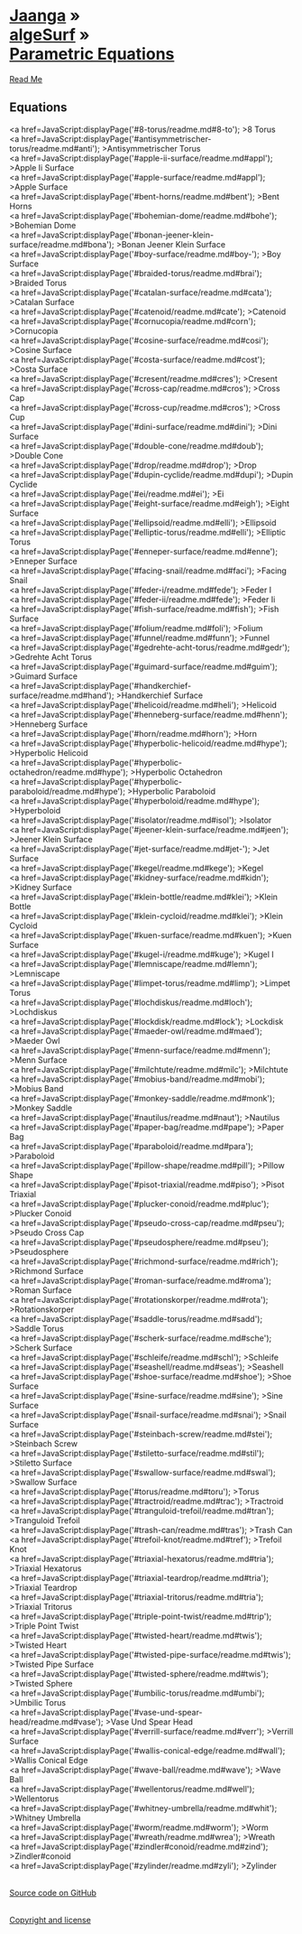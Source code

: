 [Jaanga](../../index.html ) &raquo;<br>[algeSurf]( ../index.html ) &raquo;<br>[Parametric Equations]( ./index.html )
===

<p id=rm >
	<a href=JavaScript:displayPage('#readme.md#rm'); >Read Me</a>
</p>
 
## Equations
<a href=JavaScript:displayPage('#8-torus/readme.md#8-to'); >8 Torus</a>  
<a href=JavaScript:displayPage('#antisymmetrischer-torus/readme.md#anti'); >Antisymmetrischer Torus</a>  
<a href=JavaScript:displayPage('#apple-ii-surface/readme.md#appl'); >Apple Ii Surface</a>  
<a href=JavaScript:displayPage('#apple-surface/readme.md#appl'); >Apple Surface</a>  
<a href=JavaScript:displayPage('#bent-horns/readme.md#bent'); >Bent Horns</a>  
<a href=JavaScript:displayPage('#bohemian-dome/readme.md#bohe'); >Bohemian Dome</a>  
<a href=JavaScript:displayPage('#bonan-jeener-klein-surface/readme.md#bona'); >Bonan Jeener Klein Surface</a>  
<a href=JavaScript:displayPage('#boy-surface/readme.md#boy-'); >Boy Surface</a>  
<a href=JavaScript:displayPage('#braided-torus/readme.md#brai'); >Braided Torus</a>  
<a href=JavaScript:displayPage('#catalan-surface/readme.md#cata'); >Catalan Surface</a>  
<a href=JavaScript:displayPage('#catenoid/readme.md#cate'); >Catenoid</a>  
<a href=JavaScript:displayPage('#cornucopia/readme.md#corn'); >Cornucopia</a>  
<a href=JavaScript:displayPage('#cosine-surface/readme.md#cosi'); >Cosine Surface</a>  
<a href=JavaScript:displayPage('#costa-surface/readme.md#cost'); >Costa Surface</a>  
<a href=JavaScript:displayPage('#cresent/readme.md#cres'); >Cresent</a>  
<a href=JavaScript:displayPage('#cross-cap/readme.md#cros'); >Cross Cap</a>  
<a href=JavaScript:displayPage('#cross-cup/readme.md#cros'); >Cross Cup</a>  
<a href=JavaScript:displayPage('#dini-surface/readme.md#dini'); >Dini Surface</a>  
<a href=JavaScript:displayPage('#double-cone/readme.md#doub'); >Double Cone</a>  
<a href=JavaScript:displayPage('#drop/readme.md#drop'); >Drop</a>  
<a href=JavaScript:displayPage('#dupin-cyclide/readme.md#dupi'); >Dupin Cyclide</a>  
<a href=JavaScript:displayPage('#ei/readme.md#ei'); >Ei</a>  
<a href=JavaScript:displayPage('#eight-surface/readme.md#eigh'); >Eight Surface</a>  
<a href=JavaScript:displayPage('#ellipsoid/readme.md#elli'); >Ellipsoid</a>  
<a href=JavaScript:displayPage('#elliptic-torus/readme.md#elli'); >Elliptic Torus</a>  
<a href=JavaScript:displayPage('#enneper-surface/readme.md#enne'); >Enneper Surface</a>  
<a href=JavaScript:displayPage('#facing-snail/readme.md#faci'); >Facing Snail</a>  
<a href=JavaScript:displayPage('#feder-i/readme.md#fede'); >Feder I</a>  
<a href=JavaScript:displayPage('#feder-ii/readme.md#fede'); >Feder Ii</a>  
<a href=JavaScript:displayPage('#fish-surface/readme.md#fish'); >Fish Surface</a>  
<a href=JavaScript:displayPage('#folium/readme.md#foli'); >Folium</a>  
<a href=JavaScript:displayPage('#funnel/readme.md#funn'); >Funnel</a>  
<a href=JavaScript:displayPage('#gedrehte-acht-torus/readme.md#gedr'); >Gedrehte Acht Torus</a>  
<a href=JavaScript:displayPage('#guimard-surface/readme.md#guim'); >Guimard Surface</a>  
<a href=JavaScript:displayPage('#handkerchief-surface/readme.md#hand'); >Handkerchief Surface</a>  
<a href=JavaScript:displayPage('#helicoid/readme.md#heli'); >Helicoid</a>  
<a href=JavaScript:displayPage('#henneberg-surface/readme.md#henn'); >Henneberg Surface</a>  
<a href=JavaScript:displayPage('#horn/readme.md#horn'); >Horn</a>  
<a href=JavaScript:displayPage('#hyperbolic-helicoid/readme.md#hype'); >Hyperbolic Helicoid</a>  
<a href=JavaScript:displayPage('#hyperbolic-octahedron/readme.md#hype'); >Hyperbolic Octahedron</a>  
<a href=JavaScript:displayPage('#hyperbolic-paraboloid/readme.md#hype'); >Hyperbolic Paraboloid</a>  
<a href=JavaScript:displayPage('#hyperboloid/readme.md#hype'); >Hyperboloid</a>  
<a href=JavaScript:displayPage('#isolator/readme.md#isol'); >Isolator</a>  
<a href=JavaScript:displayPage('#jeener-klein-surface/readme.md#jeen'); >Jeener Klein Surface</a>  
<a href=JavaScript:displayPage('#jet-surface/readme.md#jet-'); >Jet Surface</a>  
<a href=JavaScript:displayPage('#kegel/readme.md#kege'); >Kegel</a>  
<a href=JavaScript:displayPage('#kidney-surface/readme.md#kidn'); >Kidney Surface</a>  
<a href=JavaScript:displayPage('#klein-bottle/readme.md#klei'); >Klein Bottle</a>  
<a href=JavaScript:displayPage('#klein-cycloid/readme.md#klei'); >Klein Cycloid</a>  
<a href=JavaScript:displayPage('#kuen-surface/readme.md#kuen'); >Kuen Surface</a>  
<a href=JavaScript:displayPage('#kugel-i/readme.md#kuge'); >Kugel I</a>  
<a href=JavaScript:displayPage('#lemniscape/readme.md#lemn'); >Lemniscape</a>  
<a href=JavaScript:displayPage('#limpet-torus/readme.md#limp'); >Limpet Torus</a>  
<a href=JavaScript:displayPage('#lochdiskus/readme.md#loch'); >Lochdiskus</a>  
<a href=JavaScript:displayPage('#lockdisk/readme.md#lock'); >Lockdisk</a>  
<a href=JavaScript:displayPage('#maeder-owl/readme.md#maed'); >Maeder Owl</a>  
<a href=JavaScript:displayPage('#menn-surface/readme.md#menn'); >Menn Surface</a>  
<a href=JavaScript:displayPage('#milchtute/readme.md#milc'); >Milchtute</a>  
<a href=JavaScript:displayPage('#mobius-band/readme.md#mobi'); >Mobius Band</a>  
<a href=JavaScript:displayPage('#monkey-saddle/readme.md#monk'); >Monkey Saddle</a>  
<a href=JavaScript:displayPage('#nautilus/readme.md#naut'); >Nautilus</a>  
<a href=JavaScript:displayPage('#paper-bag/readme.md#pape'); >Paper Bag</a>  
<a href=JavaScript:displayPage('#paraboloid/readme.md#para'); >Paraboloid</a>  
<a href=JavaScript:displayPage('#pillow-shape/readme.md#pill'); >Pillow Shape</a>  
<a href=JavaScript:displayPage('#pisot-triaxial/readme.md#piso'); >Pisot Triaxial</a>  
<a href=JavaScript:displayPage('#plucker-conoid/readme.md#pluc'); >Plucker Conoid</a>  
<a href=JavaScript:displayPage('#pseudo-cross-cap/readme.md#pseu'); >Pseudo Cross Cap</a>  
<a href=JavaScript:displayPage('#pseudosphere/readme.md#pseu'); >Pseudosphere</a>  
<a href=JavaScript:displayPage('#richmond-surface/readme.md#rich'); >Richmond Surface</a>  
<a href=JavaScript:displayPage('#roman-surface/readme.md#roma'); >Roman Surface</a>  
<a href=JavaScript:displayPage('#rotationskorper/readme.md#rota'); >Rotationskorper</a>  
<a href=JavaScript:displayPage('#saddle-torus/readme.md#sadd'); >Saddle Torus</a>  
<a href=JavaScript:displayPage('#scherk-surface/readme.md#sche'); >Scherk Surface</a>  
<a href=JavaScript:displayPage('#schleife/readme.md#schl'); >Schleife</a>  
<a href=JavaScript:displayPage('#seashell/readme.md#seas'); >Seashell</a>  
<a href=JavaScript:displayPage('#shoe-surface/readme.md#shoe'); >Shoe Surface</a>  
<a href=JavaScript:displayPage('#sine-surface/readme.md#sine'); >Sine Surface</a>  
<a href=JavaScript:displayPage('#snail-surface/readme.md#snai'); >Snail Surface</a>  
<a href=JavaScript:displayPage('#steinbach-screw/readme.md#stei'); >Steinbach Screw</a>  
<a href=JavaScript:displayPage('#stiletto-surface/readme.md#stil'); >Stiletto Surface</a>  
<a href=JavaScript:displayPage('#swallow-surface/readme.md#swal'); >Swallow Surface</a>  
<a href=JavaScript:displayPage('#torus/readme.md#toru'); >Torus</a>  
<a href=JavaScript:displayPage('#tractroid/readme.md#trac'); >Tractroid</a>  
<a href=JavaScript:displayPage('#tranguloid-trefoil/readme.md#tran'); >Tranguloid Trefoil</a>  
<a href=JavaScript:displayPage('#trash-can/readme.md#tras'); >Trash Can</a>  
<a href=JavaScript:displayPage('#trefoil-knot/readme.md#tref'); >Trefoil Knot</a>  
<a href=JavaScript:displayPage('#triaxial-hexatorus/readme.md#tria'); >Triaxial Hexatorus</a>  
<a href=JavaScript:displayPage('#triaxial-teardrop/readme.md#tria'); >Triaxial Teardrop</a>  
<a href=JavaScript:displayPage('#triaxial-tritorus/readme.md#tria'); >Triaxial Tritorus</a>  
<a href=JavaScript:displayPage('#triple-point-twist/readme.md#trip'); >Triple Point Twist</a>  
<a href=JavaScript:displayPage('#twisted-heart/readme.md#twis'); >Twisted Heart</a>  
<a href=JavaScript:displayPage('#twisted-pipe-surface/readme.md#twis'); >Twisted Pipe Surface</a>  
<a href=JavaScript:displayPage('#twisted-sphere/readme.md#twis'); >Twisted Sphere</a>  
<a href=JavaScript:displayPage('#umbilic-torus/readme.md#umbi'); >Umbilic Torus</a>  
<a href=JavaScript:displayPage('#vase-und-spear-head/readme.md#vase'); >Vase Und Spear Head</a>  
<a href=JavaScript:displayPage('#verrill-surface/readme.md#verr'); >Verrill Surface</a>  
<a href=JavaScript:displayPage('#wallis-conical-edge/readme.md#wall'); >Wallis Conical Edge</a>  
<a href=JavaScript:displayPage('#wave-ball/readme.md#wave'); >Wave Ball</a>  
<a href=JavaScript:displayPage('#wellentorus/readme.md#well'); >Wellentorus</a>  
<a href=JavaScript:displayPage('#whitney-umbrella/readme.md#whit'); >Whitney Umbrella</a>  
<a href=JavaScript:displayPage('#worm/readme.md#worm'); >Worm</a>  
<a href=JavaScript:displayPage('#wreath/readme.md#wrea'); >Wreath</a>  
<a href=JavaScript:displayPage('#zindler#conoid/readme.md#zind'); >Zindler#conoid</a>  
<a href=JavaScript:displayPage('#zylinder/readme.md#zyli'); >Zylinder</a>  
<br>

<i class='fa fa-github'></i> [Source code on GitHub]( https://github.com/jaanga/algesurf/tree/gh-pages/parametric-equations/ )  
<br>
 
<i class='fa fa-copy'></i> [Copyright and license]( https://github.com/jaanga/jaanga.github.io/blob/master/jaanga-copyright-and-mit-license.md )  
